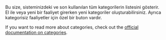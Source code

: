 Bu size, sisteminizdeki ve son kullanılan tüm kategorilerin listesini gösterir. El ile veya yeni bir faaliyet girerken yeni kategoriler oluşturabilirsiniz. Ayrıca kategorisiz faaliyetler için özel bir buton vardır.

If you want to read more about categories, check out the [official documentation on categories](https://firefly-iii.readthedocs.io/en/latest/concepts/categories.html).
